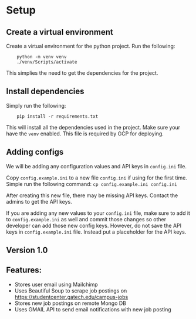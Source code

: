 # Setup

## Create a virtual environment
Create a virtual environment for the python project. Run the following:
```
    python -m venv venv
    ./venv/Scripts/activate
```
This simplies the need to get the dependencies for the project.


## Install dependencies
Simply run the following:
```
    pip install -r requirements.txt
```
This will install all the dependencies used in the project. Make sure your have the `venv` enabled. This file is required by GCP for deploying.

## Adding configs
We will be adding any configuration values and API keys in `config.ini` file.

Copy `config.example.ini` to a new file `config.ini` if using for the first time.
Simple run the following command:
    `cp config.example.ini config.ini`

After creating this new file, there may be missing API keys. Contact the admins to get the API keys.

If you are adding any new values to your `config.ini` file, make sure to add it to `config.example.ini` as well and commit those changes so other developer can add those new config keys. However, do not save the API keys in `config.example.ini` file. Instead put a placeholder for the API keys.

## Version 1.0

## Features:
- Stores user email using Mailchimp
- Uses Beautiful Soup to scrape job postings on https://studentcenter.gatech.edu/campus-jobs
- Stores new job postings on remote Mongo DB
- Uses GMAIL API to send email notifications with new job posting


